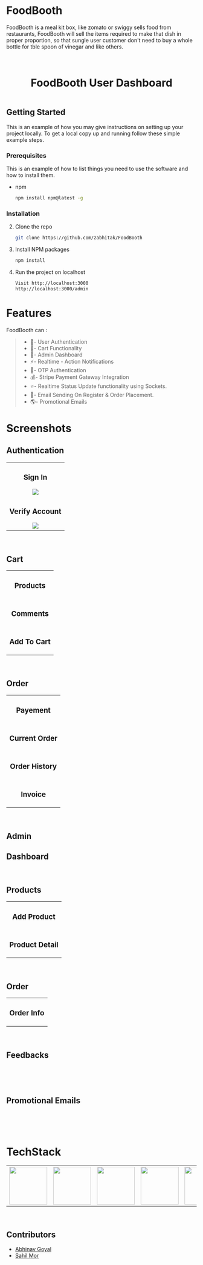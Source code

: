 # FoodBooth
FoodBooth is a meal kit box, like zomato or swiggy sells food from restaurants, FoodBooth will sell the items required to make that dish in proper proportion, so that sungle user customer don't need to buy a whole bottle for tble spoon of vinegar and like others.

<br />

<p align="center">
<h1 align="center">FoodBooth User Dashboard</h1>
</p>

<p align="center">
 <img src="https://github.com/zabhitak/FoodBooth/blob/master/Screenshots/user/dashboard.png" alt=""/>
</p>

<!-- GETTING STARTED -->
## Getting Started

This is an example of how you may give instructions on setting up your project locally.
To get a local copy up and running follow these simple example steps.

### Prerequisites

This is an example of how to list things you need to use the software and how to install them.
* npm
  ```sh
  npm install npm@latest -g
  ```

### Installation

2. Clone the repo
   ```sh
   git clone https://github.com/zabhitak/FoodBooth
   ```
3. Install NPM packages
   ```sh
   npm install
   ```
4. Run the project on localhost
   ```sh
   Visit http://localhost:3000
   http://localhost:3000/admin
   ```

# Features

FoodBooth can :
>
>* 🔐- User Authentication
>* 🛒- Cart Functionality
>* 👻- Admin Dashboard
>* ⚡- Realtime - Action Notifications
>* 📱- OTP Authentication
>* 💰- Stripe Payment Gateway Integration
>* ⭐- Realtime Status Update functionality using Sockets.
>* 📩- Email Sending On Register & Order Placement.
>* 🌎- Promotional Emails


# Screenshots
## Authentication
<table>
  <tr>
    <td align="center">
   <h3> Sign In </h3>
   <img src="https://github.com/zabhitak/FoodBooth/blob/master/Screenshots/user/login.png" /></td>
  
  </tr>
  <tr>
  <td align="center">
  <h3> Verify Account </h3>
   <img src="https://github.com/zabhitak/FoodBooth/blob/master/Screenshots/user/verify_account.png" /><br />      </td>
  </tr>
  </table>

<br />


## Cart
<table>
  <tr>
    <td align="center">
   <h3>  Products </h3>
   <img src="https://github.com/zabhitak/FoodBooth/blob/master/Screenshots/user/products.png" alt=""/></td>
    </tr>
    <td align="center">
   <h3>  Comments </h3>
   <img src="https://github.com/zabhitak/FoodBooth/blob/master/Screenshots/user/comments.png" alt=""/></td>
    </tr>
    <tr>
    <td align="center">
   <h3> Add To Cart </h3>
   <img src="https://github.com/zabhitak/FoodBooth/blob/master/Screenshots/user/addToCart.png" alt=""/><br />      </td>
  </tr>
  </table>

<br />

## Order
<table>
  <tr>
    <td align="center">
        <h3> Payement </h3>
        <img src="https://github.com/zabhitak/FoodBooth/blob/master/Screenshots/user/online_payment.png" alt=""/></td>
        </tr>
        <tr>
    <td align="center">
        <h3> Current Order </h3>
        <img src="https://github.com/zabhitak/FoodBooth/blob/master/Screenshots/user/current_order.png" alt=""/><br />     
    </td>
    </tr>
    <tr>
    <td align="center">
        <h3> Order History </h3>
        <img src="https://github.com/zabhitak/FoodBooth/blob/master/Screenshots/user/order_history.png" alt=""/><br/>      
   </td>
  </tr>
    <tr>
    <td align="center">
        <h3> Invoice </h3>
        <img src="https://github.com/zabhitak/FoodBooth/blob/master/Screenshots/user/invoice.png" alt=""/><br/>      
   </td>
  </tr>
  </table>

<br />


## Admin
## Dashboard
<table>
  <tr>
        <img src="https://github.com/zabhitak/FoodBooth/blob/master/Screenshots/admin/admin_dashboard.png" alt=""/></td>
        </tr>
        <tr>
  </table>

## Products
<table>
  <tr>
    <td align="center">
   <h3>  Add Product </h3>
   <img src="https://github.com/zabhitak/FoodBooth/blob/master/Screenshots/admin/addProduct.png" alt=""/></td>
    </tr>
    </tr>
      <td align="center">
   <h3> Product Detail </h3>
   <img src="https://github.com/zabhitak/FoodBooth/blob/master/Screenshots/admin/product_detail.png" alt=""/></td>
    </tr>
  </table>

<br />

## Order
<table>
  <tr>
    <td align="center">
   <h3>  Order Info </h3>
   <img src="https://github.com/zabhitak/FoodBooth/blob/master/Screenshots/admin/order_info.png" alt=""/></td>
    </tr>
    </tr>
  </table>

<br />

## Feedbacks
<table>
  <tr>
   <img src="https://github.com/zabhitak/FoodBooth/blob/master/Screenshots/admin/feekbacks.png" alt=""/></td>
    </tr>
  </table>
<br />

## Promotional Emails
<table>
  <tr>
   <img src="https://github.com/zabhitak/FoodBooth/blob/master/Screenshots/admin/promotional_emails.png" alt=""/></td>
    </tr>
  </table>
<br />


# TechStack
<table>
  <tr>
    <td><img src="https://github.com/zabhitak/FoodBooth/blob/master/Screenshots/tools/node.jpg" width="100px" height="100px" /></td>
    <td><img src="https://github.com/zabhitak/FoodBooth/blob/master/Screenshots/tools/mongoose.png" width="100px" height="100px" /></td>
    <td><img src="https://github.com/zabhitak/FoodBooth/blob/master/Screenshots/tools/bootstrap.jpg"  width="100px" height="100px"></td>
    <td><img src="https://github.com/zabhitak/FoodBooth/blob/master/Screenshots/tools/socket.jpeg"  width="100px" height="100px"></td>
    <td><img src="https://github.com/zabhitak/FoodBooth/blob/master/Screenshots/tools/stripe.png"  width="100px" height="100px"></td>
  </tr>
  </table>


<br />


## Contributors 
* [Abhinav Goyal](https://github.com/zabhitak)  
* [Sahil Mor](https://github.com/sahil-mor)  


